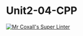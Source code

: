 # Unit2-04-CPP

[![Mr Coxall's Super Linter](https://github.com/ICS3U-C-Programming-BrandonB/Unit2-04-CPP/workflows/Mr%20Coxall's%20Super%20Linter/badge.svg)](https://github.com/ICS3U-C-Programming-BrandonB/Unit2-04-CPP/actions/)
